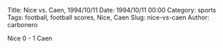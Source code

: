 Title: Nice vs. Caen, 1994/10/11
Date: 1994/10/11 00:00
Category: sports
Tags: football, football scores, Nice, Caen
Slug: nice-vs-caen
Author: carbonero


Nice 0 - 1 Caen
